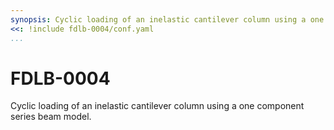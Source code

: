 ```yaml
---
synopsis: Cyclic loading of an inelastic cantilever column using a one component series beam model.
<<: !include fdlb-0004/conf.yaml
...
```


# FDLB-0004

Cyclic loading of an inelastic cantilever column using a one component series beam model.
